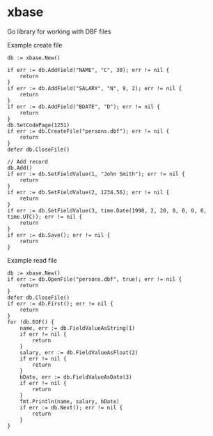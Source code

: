 # xbase
Go library for working with DBF files

Example create file

    db := xbase.New()

    if err := db.AddField("NAME", "C", 30); err != nil {
        return
    }
    if err := db.AddField("SALARY", "N", 9, 2); err != nil {
        return
    }
    if err := db.AddField("BDATE", "D"); err != nil {
        return
    }
    db.SetCodePage(1251)
    if err := db.CreateFile("persons.dbf"); err != nil {
        return
    }
    defer db.CloseFile()
    
    // Add record
    db.Add()
    if err := db.SetFieldValue(1, "John Smith"); err != nil {
        return
    }
    if err := db.SetFieldValue(2, 1234.56); err != nil {
        return
    }
    if err := db.SetFieldValue(3, time.Date(1998, 2, 20, 0, 0, 0, 0, time.UTC)); err != nil {
        return
    }
    if err := db.Save(); err != nil {
        return
    }

Example read file

    db := xbase.New()
    if err := db.OpenFile("persons.dbf", true); err != nil {
        return
    }
    defer db.CloseFile()
    if err := db.First(); err != nil {
        return
    }
    for !db.EOF() {
        name, err := db.FieldValueAsString(1)
        if err != nil {
            return
        }
        salary, err := db.FieldValueAsFloat(2)
        if err != nil {
            return
        }
        bDate, err := db.FieldValueAsDate(3)
        if err != nil {
            return
        }
        fmt.Println(name, salary, bDate)
        if err := db.Next(); err != nil {
            return
        }
    }
